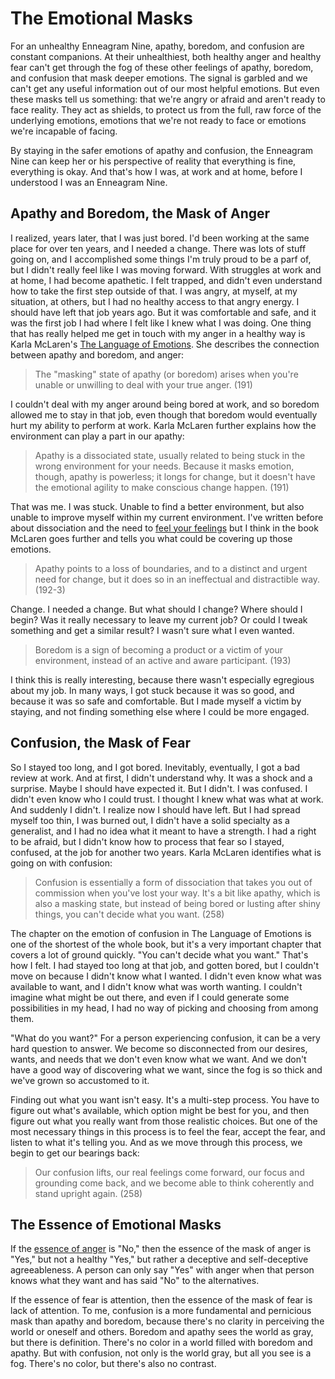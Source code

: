 # The Emotional Masks

For an unhealthy Enneagram Nine, apathy, boredom, and confusion are constant companions. At their unhealthiest, both healthy anger and healthy fear can't get through the fog of these other feelings of apathy, boredom, and confusion that mask deeper emotions. The signal is garbled and we can't get any useful information out of our most helpful emotions. But even these masks tell us something: that we're angry or afraid and aren't ready to face reality.  They act as shields, to protect us from the full, raw force of the underlying emotions, emotions that we're not ready to face or emotions we're incapable of facing.

By staying in the safer emotions of apathy and confusion, the Enneagram Nine can keep her or his perspective of reality that everything is fine, everything is okay. And that's how I was, at work and at home, before I understood I was an Enneagram Nine.

## Apathy and Boredom, the Mask of Anger

I realized, years later, that I was just bored. I'd been working at the same place for over ten years, and I needed a change. There was lots of stuff going on, and I accomplished some things I'm truly proud to be a parf of, but I didn't really feel like I was moving forward. With struggles at work and at home, I had become apathetic. I felt trapped, and didn't even understand how to take the first step outside of that. I was angry, at myself, at my situation, at others, but I had no healthy access to that angry energy. I should have left that job years ago. But it was comfortable and safe, and it was the first job I had where I felt like I knew what I was doing. One thing that has really helped me get in touch with my anger in a healthy way is Karla McLaren's [The Language of Emotions](https://www.amazon.com/Language-Emotions-What-Feelings-Trying/dp/1591797691). She describes the connection between apathy and boredom, and anger:

> The "masking" state of apathy (or boredom) arises when you're unable or unwilling to deal with your true anger. (191)

I couldn't deal with my anger around being bored at work, and so boredom allowed me to stay in that job, even though that boredom would eventually hurt my ability to perform at work. Karla McLaren further explains how the environment can play a part in our apathy:

> Apathy is a dissociated state, usually related to being stuck in the wrong environment for your needs. Because it masks emotion, though, apathy is powerless; it longs for change, but it doesn't have the emotional agility to make conscious change happen. (191)

That was me. I was stuck. Unable to find a better environment, but also unable to improve myself within my current environment. I've written before about dissociation and the need to [feel your feelings](../prelude/feel_feelings.md) but I think in the book McLaren goes further and tells you what could be covering up those emotions.

> Apathy points to a loss of boundaries, and to a distinct and urgent need for change, but it does so in an ineffectual and distractible way. (192-3)

Change. I needed a change. But what should I change? Where should I begin? Was it really necessary to leave my current job? Or could I tweak something and get a similar result? I wasn't sure what I even wanted.

> Boredom is a sign of becoming a product or a victim of your environment, instead of an active and aware participant. (193)

I think this is really interesting, because there wasn't especially egregious about my job. In many ways, I got stuck because it was so good, and because it was so safe and comfortable. But I made myself a victim by staying, and not finding something else where I could be more engaged.

## Confusion, the Mask of Fear

So I stayed too long, and I got bored. Inevitably, eventually, I got a bad review at work. And at first, I didn't understand why. It was a shock and a surprise. Maybe I should have expected it. But I didn't. I was confused. I didn't even know who I could trust. I thought I knew what was what at work. And suddenly I didn't. I realize now I should have left. But I had spread myself too thin, I was burned out, I didn't have a solid specialty as a generalist, and I had no idea what it meant to have a strength. I had a right to be afraid, but I didn't know how to process that fear so I stayed, confused, at the job for another two years. Karla McLaren identifies what is going on with confusion:

> Confusion is essentially a form of dissociation that takes you out of commission when you've lost your way. It's a bit like apathy, which is also a masking state, but instead of being bored or lusting after shiny things, you can't decide what you want. (258)

The chapter on the emotion of confusion in The Language of Emotions is one of the shortest of the whole book, but it's a very important chapter that covers a lot of ground quickly. "You can't decide what you want." That's how I felt. I had stayed too long at that job, and gotten bored, but I couldn't move on because I didn't know what I wanted. I didn't even know what was available to want, and I didn't know what was worth wanting. I couldn't imagine what might be out there, and even if I could generate some possibilities in my head, I had no way of picking and choosing from among them.

"What do you want?" For a person experiencing confusion, it can be a very hard question to answer. We become so disconnected from our desires, wants, and needs that we don't even know what we want. And we don't have a good way of discovering what we want, since the fog is so thick and we've grown so accustomed to it.

Finding out what you want isn't easy. It's a multi-step process. You have to figure out what's available, which option might be best for you, and then figure out what you really want from those realistic choices. But one of the most necessary things in this process is to feel the fear, accept the fear, and listen to what it's telling you. And as we move through this process, we begin to get our bearings back:

> Our confusion lifts, our real feelings come forward, our focus and grounding come back, and we become able to think coherently and stand upright again. (258)

## The Essence of Emotional Masks

If the [essence of anger](essence_anger.md) is "No," then the essence of the mask of anger is "Yes," but not a healthy "Yes," but rather a deceptive and self-deceptive agreeableness. A person can only say "Yes" with anger when that person knows what they want and has said "No" to the alternatives.

If the essence of fear is attention, then the essence of the mask of fear is lack of attention. To me, confusion is a more fundamental and pernicious mask than apathy and boredom, because there's no clarity in perceiving the world or oneself and others. Boredom and apathy sees the world as gray, but there is definition. There's no color in a world filled with boredom and apathy. But with confusion, not only is the world gray, but all you see is a fog. There's no color, but there's also no contrast.
